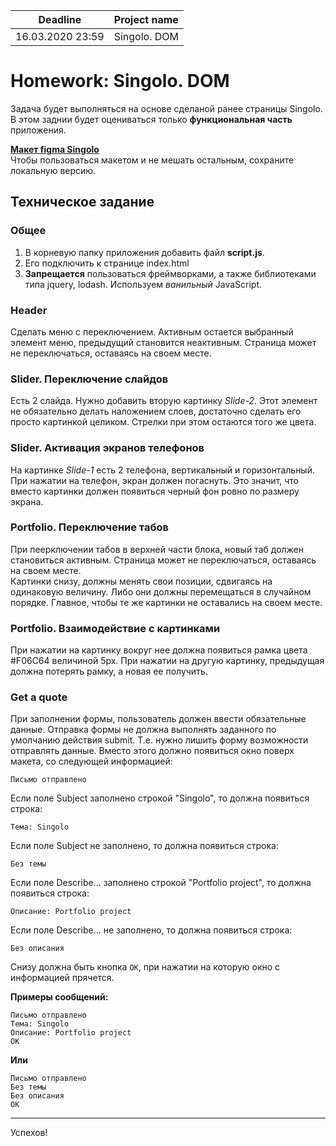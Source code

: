 | Deadline  | Project name |
|-----------|--------------|
| 16.03.2020 23:59 | Singolo. DOM |

# Homework: Singolo. DOM

Задача будет выполняться на основе сделаной ранее страницы Singolo. В этом заднии будет оцениваться только **функциональная часть** приложения.

**[Макет figma Singolo](https://www.figma.com/file/HfBfQdMpn9X9FMPeocJGis/Singolo)**  
Чтобы пользоваться макетом и не мешать остальным, сохраните локальную версию.

## Техническое задание

### Общее  

1. В корневую папку приложения добавить файл **script.js**.  
2. Его подключить к странице index.html  
3. **Запрещается** пользоваться фреймворками, а также библиотеками типа jquery, lodash. Используем *ванильный* JavaScript.  

### Header  

Сделать меню с переключением. Активным остается выбранный элемент меню, предыдущий становится неактивным. Страница может не переключаться, оставаясь на своем месте.

### Slider. Переключение слайдов

Есть 2 слайда. Нужно добавить вторую картинку *Slide-2*. Этот элемент не обязательно делать наложением слоев, достаточно сделать его просто картинкой целиком. Стрелки при этом остаются того же цвета.

### Slider. Активация экранов телефонов

На картинке *Slide-1* есть 2 телефона, вертикальный и горизонтальный. При нажатии на телефон, экран должен погаснуть. Это значит, что вместо картинки должен появиться черный фон ровно по размеру экрана.

### Portfolio. Переключение табов

При пеерключении табов в верхней части блока, новый таб должен становиться активным. Страница может не переключаться, оставаясь на своем месте.  
Картинки снизу, должны менять свои позиции, сдвигаясь на одинаковую величину. Либо они должны перемещаться в случайном порядке. Главное, чтобы те же картинки не оставались на своем месте.  

### Portfolio. Взаимодействие с картинками

При нажатии на картинку вокруг нее должна появиться рамка цвета #F06C64 величиной 5px. При нажатии на другую картинку, предыдущая должна потерять рамку, а новая ее получить.

### Get a quote

При заполнении формы, пользователь должен ввести обязательные данные. Отправка формы не должна выполнять заданного по умолчанию действия submit. Т.е. нужно лишить форму возможности отправлять данные. Вместо этого должно появиться окно поверх макета, со следующей информацией:

`Письмо отправлено`

Если поле Subject заполнено строкой "Singolo", то должна появиться строка:

`Тема: Singolo`

Если поле Subject не заполнено, то должна появиться строка:

`Без темы`

Если поле Describe... заполнено строкой "Portfolio project", то должна появиться строка:

`Описание: Portfolio project`

Если поле Describe... не заполнено, то должна появиться строка:

`Без описания`

Снизу должна быть кнопка `OK`, при нажатии на которую окно с информацией прячется.

**Примеры сообщений:**

```
Письмо отправлено  
Тема: Singolo  
Описание: Portfolio project  
OK
```

**Или**

```
Письмо отправлено  
Без темы  
Без описания  
OK
```

-------------
Успехов!
